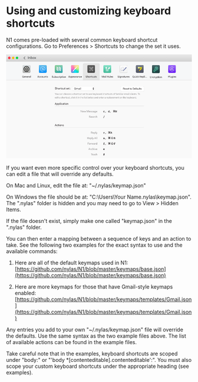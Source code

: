 <div id="container">

# Using and customizing keyboard shortcuts

N1 comes pre-loaded with several common keyboard shortcut configurations. Go to Preferences > Shortcuts to change the set it uses.

![](./208505067-keyboard_shortcuts.png)

If you want even more specific control over your keyboard shortcuts, you can edit a file that will override any defaults.

On Mac and Linux, edit the file at: "~/.nylas/keymap.json"

On Windows the file should be at: "C:\Users\Your Name\.nylas\keymap.json". The ".nylas" folder is hidden and you may need to go to View > Hidden Items.

If the file doesn't exist, simply make one called "keymap.json" in the ".nylas" folder.

You can then enter a mapping between a sequence of keys and an action to take. See the following two examples for the exact syntax to use and the available commands:

1.  Here are all of the default keymaps used in N1: [https://github.com/nylas/N1/blob/master/keymaps/base.json](https://github.com/nylas/N1/blob/master/keymaps/base.json)

2.  Here are more keymaps for those that have Gmail-style keymaps enabled: [https://github.com/nylas/N1/blob/master/keymaps/templates/Gmail.json](https://github.com/nylas/N1/blob/master/keymaps/templates/Gmail.json)

Any entries you add to your own "~/.nylas/keymap.json" file will override the defaults. Use the same syntax as the two example files above. The list of available actions can be found in the example files.

Take careful note that in the examples, keyboard shortcuts are scoped under "body:" or "'body *[contenteditable].contenteditable':". You must also scope your custom keyboard shortcuts under the appropriate heading (see examples).

</div>
